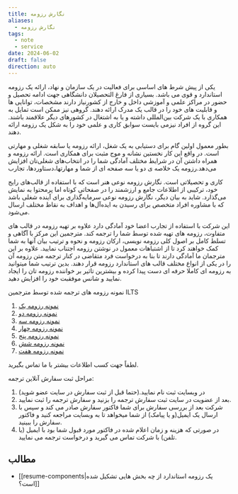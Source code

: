```yaml
---
title: نگارش رزومه
aliases:
  - نگارش رزومه
tags:
  - note
  - service
date: 2024-06-02
draft: false
direction: auto
---
```


یکی از پیش شرط های اساسی برای فعالیت در یک سازمان و نهاد، ارائه یک رزومه استاندارد و قوی می باشد. بسیاری از فارغ التحصیلان دانشگاهی جهت ادامه تحصیل و حضور در مراکز علمی و آموزشی داخل و خارج از کشورنیاز دارند مشخصات، توانایی ها و قابلیت های خود را در قالب یک مدرک ارائه دهند. گروهی نیز ممکن است تمایل به همکاری با یک شرکت‌ بین‌المللی داشته و یا به اشتغال در کشورهای دیگر علاقمند باشند. این گروه از افراد نیزمی بایست سوابق کاری و علمی خود را به شکل یک رزومه ارائه دهند.

بطور معمول اولین گام برای دستیابی به یک شغل، ارائه رزومه یا سابقه شغلی و مهارتی است. در واقع این کار نخستین نشانه و موج مثبت برای همکاری است. ارائه رزومه و همراه داشتن آن در شرایط مختلف آمادگی شما را در انتخاب‌های شغلی‌تان افزایش می‌دهد.رزومه یک خلاصه ی دو یا سه صفحه ای از شما و مهارتها،دستاوردها، تجارب

کاری و تحصیلاتی است. نگارش رزومه نوعی هنر است که با استفاده از قالب‌های رایج خود، ترکیبی از اطلاعات جامع و ارزشمند را در صفحاتی کوتاه اما پرمحتوا به نمایش می‌گذارد. شاید به بیان دیگر، نگارش رزومه نوعی سرمایه‌گذاری برای آینده شغلی باشد که با مشاوره افراد متخصص برای رسیدن به ایده‌آل‌ها و اهداف به نقاط مختلف ارسال می‌شود.

این شرکت با استفاده از تجارب اعضا خود آمادگی دارد علاوه بر تهیه رزومه در قالب های متفاوت، رزومه های تهیه شده توسط شما را ترجمه کند. مترجمین این مرکز با آگاهی و تسلط کامل بر اصول کلی رزومه نویسی، ارکان رزومه و نحوه و ترتیب بیان آنها به شما کمک خواهند کرد تا از اشتباهات معمول در نوشتن رزومه اجتناب نمایید. علاوه بر این مترجمان ما آمادگی دارند تا بنا به درخواست فرد متقاضی در کنار ترجمه متن رزومه آن را در یکی از انواع مختلف قالب های استاندارد رزومه قرار دهند. بدین ترتیب شما میتوانید به رزومه ای کاملا حرفه ای دست پیدا کرده و بیشترین تاثیر بر خواننده رزومه تان را ایجاد نمایید و شانس موفقبت خود را افزایش دهید.

نمونه رزومه های ترجمه شده توسط مترجمین ILTS

1. [نمونه رزومه یک](http://ilts.ir/Content/2/Page/96/ContentImage/sample%20resume%20-%20ILTS.pdf)
2. [نمونه رزومه دو ](http://ilts.ir/Content/2/Page/98/ContentImage/sample%20resume.pdf)
3. [نمونه رزومه سه](http://ilts.ir/Content/2/Page/96/ContentImage/Elyas%20Naderi.pdf)
4. [نمونه رزومه چهار](http://ilts.ir/Content/2/Page/96/ContentImage/Payam%20Homapour.pdf)
5. [نمونه رزومه پنج](http://ilts.ir/Content/2/Page/96/ContentImage/Peiman%20Khojastehfar.pdf)
6. [نمونه رزومه شش](http://ilts.ir/Content/2/Page/96/ContentImage/Shaghayegh%20Farmanbordar.pdf)
7. [نمونه رزومه هفت](http://ilts.ir/Content/2/Page/96/ContentImage/shaghayegh%20sarafzadeh.pdf)

لطفاً جهت کسب اطلاعات بیشتر با ما تماس بگیرید.
 
مراحل ثبت سفارش آنلاین ترجمه:
1. در وبسایت ثبت نام نمایید.(حتما قبل از ثبت سفارش در سایت عضو شوید)
2. بعد از عضویت در سایت ثبت سفارش ترجمه را بزنید و سفارش ترجمه را ثبت نمایید.
3. شرکت بعد از بررسی سفارش برای شما فاکتور سفارش صادر می کند و سپس با ارسال یک ایمیل(و یا پیامک) از شما میخواهد تا به وبسایت مراجعه کنید و فاکتور سفارش را ببینید.
4. در صورتی که هزینه و زمان اعلام شده در فاکتور مورد قبول شما بود با ایمیل (یا تلفن) با شرکت تماس می گیرید و درخواست ترجمه می نمایید.
 
## مطالب
- [[resume-components|یک رزومه استاندارد از چه بخش هایی تشکیل شده است؟]]